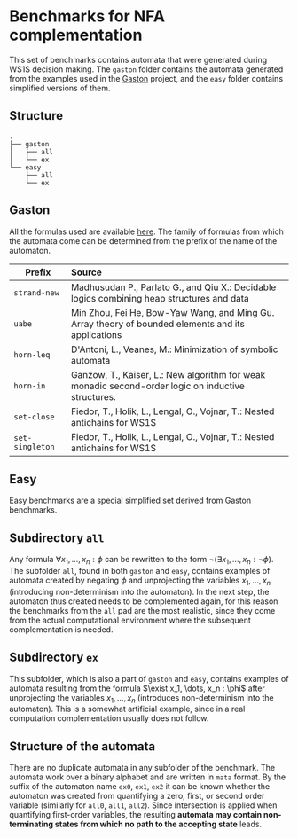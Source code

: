 # Benchmarks for NFA complementation
This set of benchmarks contains automata that were generated during WS1S decision making. The `gaston` folder contains the automata generated from the examples used in the [Gaston](https://www.fit.vutbr.cz/research/groups/verifit/tools/gaston/.cs) project, and the `easy` folder contains simplified versions of them.

## Structure
```
.
├── gaston
│   ├── all
│   └── ex
└── easy
    ├── all
    └── ex
```


## Gaston
All the formulas used are available [here](https://www.fit.vutbr.cz/research/groups/verifit/tools/gaston/.cs). The family of formulas from which the automata come can be determined from the prefix of the name of the automaton.

| Prefix          | Source                                                                                             |
| --------------- | :------------------------------------------------------------------------------------------------- |
| `strand-new`    | Madhusudan P., Parlato G., and Qiu X.: Decidable logics combining heap structures and data         |
| `uabe`          | Min Zhou, Fei He, Bow-Yaw Wang, and Ming Gu. Array theory of bounded elements and its applications |
| `horn-leq`      | D'Antoni, L., Veanes, M.: Minimization of symbolic automata                                        |
| `horn-in`       | Ganzow, T., Kaiser, L.: New algorithm for weak monadic second-order logic on inductive structures. |
| `set-close`     | Fiedor, T., Holik, L., Lengal, O., Vojnar, T.: Nested antichains for WS1S                          |
| `set-singleton` | Fiedor, T., Holik, L., Lengal, O., Vojnar, T.: Nested antichains for WS1S                          |


## Easy
Easy benchmarks are a special simplified set derived from Gaston benchmarks.


## Subdirectory `all`
Any formula $\forall x_1, \dots, x_n : \phi$ can be rewritten to the form $\neg (\exists x_1, \dots, x_n : \neg \phi)$. The subfolder `all`, found in both `gaston` and `easy`, contains examples of automata created by negating $\phi$ and unprojecting the variables $x_1, \dots, x_n$ (introducing non-determinism into the automaton). In the next step, the automaton thus created needs to be complemented again, for this reason the benchmarks from the `all` pad are the most realistic, since they come from the actual computational environment where the subsequent complementation is needed.


## Subdirectory `ex`
This subfolder, which is also a part of `gaston` and `easy`, contains examples of automata resulting from the formula $\exist x_1, \dots, x_n : \phi$ after unprojecting the variables $x_1, \dots, x_n$ (introduces non-determinism into the automaton). This is a somewhat artificial example, since in a real computation complementation usually does not follow.


## Structure of the automata
There are no duplicate automata in any subfolder of the benchmark. The automata work over a binary alphabet and are written in `mata` format. By the suffix of the automaton name `ex0`, `ex1`, `ex2` it can be known whether the automaton was created from quantifying a zero, first, or second order variable (similarly for `all0`, `all1`, `all2`). Since intersection is applied when quantifying first-order variables, the resulting **automata may contain non-terminating states from which no path to the accepting state** leads.
